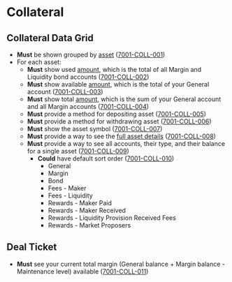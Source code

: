 # Collateral

## Collateral Data Grid

- **Must** be shown grouped by [asset](9001-DATA-data_display.md#asset-balances) (<a name="7001-COLL-001" href="#7001-COLL-001">7001-COLL-001</a>)
- For each asset:
  - **Must** show used [amount](9001-DATA-data_display.md#asset-balances), which is the total of all Margin and Liquidity bond accounts (<a name="7001-COLL-002" href="#7001-COLL-002">7001-COLL-002</a>)
  - **Must** show available [amount](9001-DATA-data_display.md#asset-balances), which is the total of your General account (<a name="7001-COLL-003" href="#7001-COLL-003">7001-COLL-003</a>)
  - **Must** show total [amount](9001-DATA-data_display.md#asset-balances), which is the sum of your General account and all Margin accounts (<a name="7001-COLL-004" href="#7001-COLL-004">7001-COLL-004</a>)
  - **Must** provide a method for depositing asset (<a name="7001-COLL-005" href="#7001-COLL-005">7001-COLL-005</a>)
  - **Must** provide a method for withdrawing asset (<a name="7001-COLL-006" href="#7001-COLL-006">7001-COLL-006</a>)
  - **Must** show the asset symbol (<a name="7001-COLL-007" href="#7001-COLL-007">7001-COLL-007</a>)
  - **Must** provide a way to see the [full asset details](6501-ASSE-assets.md) (<a name="7001-COLL-008" href="#7001-COLL-008">7001-COLL-008</a>)
  - **Must** provide a way to see all accounts, their type, and their balance for a single asset (<a name="7001-COLL-009" href="#7001-COLL-009">7001-COLL-009</a>)
    - **Could** have default sort order (<a name="7001-COLL-010" href="#7001-COLL-010">7001-COLL-010</a>)
      - General
      - Margin
      - Bond
      - Fees - Maker
      - Fees - Liquidity
      - Rewards - Maker Paid
      - Rewards - Maker Received
      - Rewards - Liquidity Provision Received Fees
      - Rewards - Market Proposers

## Deal Ticket

- **Must** see your current total margin (General balance + Margin balance - Maintenance level) available (<a name="7001-COLL-011" href="#7001-COLL-011">7001-COLL-011</a>)
